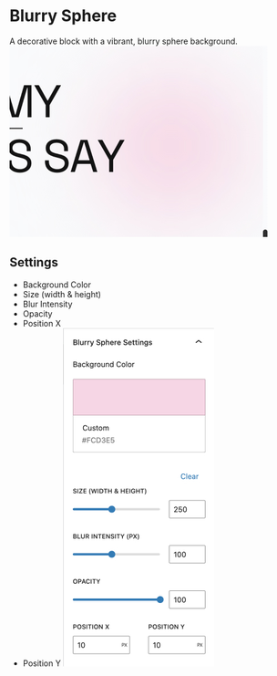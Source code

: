 # Blurry Sphere

A decorative block with a vibrant, blurry sphere background.
<br/>
![blurry sphere](/img/leon/blurry-sphere-1.jpg)
## Settings

- Background Color
- Size (width & height)
- Blur Intensity
- Opacity
- Position X
- Position Y
![blurry sphere](/img/leon/blurry-sphere-2.jpg)
